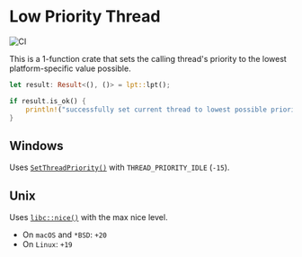 # Low Priority Thread
![CI](https://github.com/hinto-janai/lpt/actions/workflows/ci.yml/badge.svg)

This is a 1-function crate that sets the calling thread's priority to the lowest platform-specific value possible.

```rust
let result: Result<(), ()> = lpt::lpt();

if result.is_ok() {
	println!("successfully set current thread to lowest possible priority");
}
```

## Windows
Uses [`SetThreadPriority()`](https://learn.microsoft.com/en-us/windows/win32/api/processthreadsapi/nf-processthreadsapi-setthreadpriority) with `THREAD_PRIORITY_IDLE` (`-15`).

## Unix
Uses [`libc::nice()`](https://man7.org/linux/man-pages/man2/nice.2.html) with the max nice level.

- On `macOS` and `*BSD`: `+20`
- On `Linux`: `+19`
